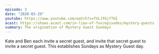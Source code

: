 ```yaml
---
episode: 3
date: "2020-03-29"
youtube: https://www.youtube.com/watch?v=fVLJfGjf7GI
acast: https://shows.acast.com/in-lieu-of-fun/episodes/mystery-guests
summary: The origination of Mystery Guest Sundays
---
```

Kate and Ben each invite a secret guest, and invite that secret guest to invite
a secret guest. This establishes Sundays as Mystery Guest day.
